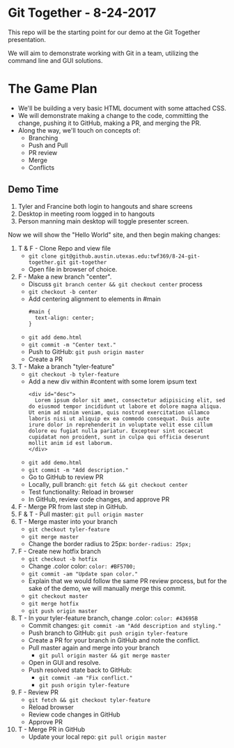 # Git Together - 8-24-2017

This repo will be the starting point for our demo at the Git Together presentation.

We will aim to demonstrate working with Git in a team, utilizing the command line
and GUI solutions.

# The Game Plan

* We'll be building a very basic HTML document with some attached CSS.
* We will demonstrate making a change to the code, committing the change, pushing it to GitHub, making a PR, and merging the PR.
* Along the way, we'll touch on concepts of:
  * Branching
  * Push and Pull
  * PR review
  * Merge
  * Conflicts

## Demo Time
1. Tyler and Francine both login to hangouts and share screens
1. Desktop in meeting room logged in to hangouts
1. Person manning main desktop will toggle presenter screen.

Now we will show the "Hello World" site, and then begin making changes:
1. T & F - Clone Repo and view file
   * `git clone git@github.austin.utexas.edu:twf369/8-24-git-together.git git-together`
   * Open file in browser of choice.
1. F - Make a new branch "center".
   * Discuss `git branch center && git checkout center` process
   * `git checkout -b center`
   * Add centering alignment to elements in #main
     ```
     #main {
       text-align: center;
     }
     ```
   * `git add demo.html`
   * `git commit -m "Center text."`
   * Push to GitHub: `git push origin master`
   * Create a PR
1. T - Make a branch "tyler-feature"
   * `git checkout -b tyler-feature`
   * Add a new div within #content with some lorem ipsum text
     ```
     <div id="desc">
       Lorem ipsum dolor sit amet, consectetur adipisicing elit, sed do eiusmod tempor incididunt ut labore et dolore magna aliqua. Ut enim ad minim veniam, quis nostrud exercitation ullamco laboris nisi ut aliquip ex ea commodo consequat. Duis aute irure dolor in reprehenderit in voluptate velit esse cillum dolore eu fugiat nulla pariatur. Excepteur sint occaecat cupidatat non proident, sunt in culpa qui officia deserunt mollit anim id est laborum.
     </div>
     ```
   * `git add demo.html`
   * `git commit -m "Add description."`
   * Go to GitHub to review PR
   * Locally, pull branch: `git fetch && git checkout center`
   * Test functionality:  Reload in browser
   * In GitHub, review code changes, and approve PR
1. F - Merge PR from last step in GitHub.
1. F & T -  Pull master:  `git pull origin master`
1. T - Merge master into your branch
   * `git checkout tyler-feature`
   * `git merge master`
   * Change the border radius to 25px: `border-radius: 25px;`
1. F - Create new hotfix branch
   * `git checkout -b hotfix`
   * Change .color color:  `color: #BF5700;`
   * `git commit -am "Update span color."`
   * Explain that we would follow the same PR review process, but for the sake of the demo, we will manually merge this commit.
   * `git checkout master`
   * `git merge hotfix`
   * `git push origin master`
1. T - In your tyler-feature branch, change .color: `color: #43695B`
   * Commit changes: `git commit -am "Add description and styling."`
   * Push branch to GitHub: `git push origin tyler-feature`
   * Create a PR for your branch in GitHub and note the conflict.
   * Pull master again and merge into your branch
     * `git pull origin master && git merge master`
   * Open in GUI and resolve.
   * Push resolved state back to GitHub:
     * `git commit -am "Fix conflict."`
     * `git push origin tyler-feature`
1. F - Review PR
   * `git fetch && git checkout tyler-feature`
   * Reload browser
   * Review code changes in GitHub
   * Approve PR
1. T - Merge PR in GitHub
   * Update your local repo: `git pull origin master`
